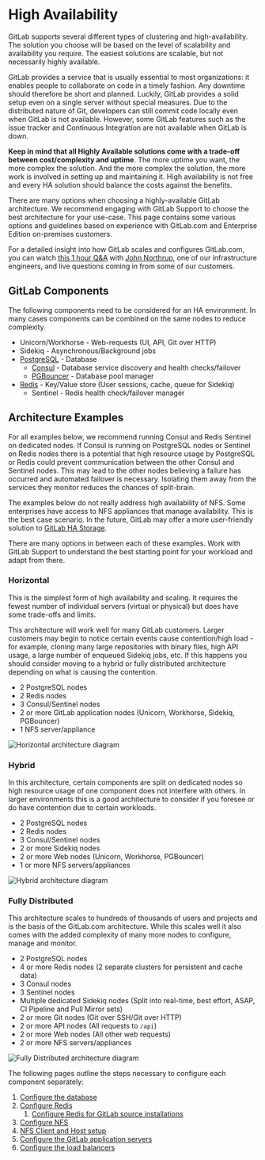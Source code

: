 # High Availability

GitLab supports several different types of clustering and high-availability.
The solution you choose will be based on the level of scalability and
availability you require. The easiest solutions are scalable, but not necessarily
highly available.

GitLab provides a service that is usually essential to most organizations: it
enables people to collaborate on code in a timely fashion. Any downtime should
therefore be short and planned. Luckily, GitLab provides a solid setup even on
a single server without special measures. Due to the distributed nature
of Git, developers can still commit code locally even when GitLab is not
available. However, some GitLab features such as the issue tracker and
Continuous Integration are not available when GitLab is down.

**Keep in mind that all Highly Available solutions come with a trade-off between
cost/complexity and uptime**. The more uptime you want, the more complex the
solution. And the more complex the solution, the more work is involved in
setting up and maintaining it. High availability is not free and every HA
solution should balance the costs against the benefits.

There are many options when choosing a highly-available GitLab architecture. We
recommend engaging with GitLab Support to choose the best architecture for your
use-case. This page contains some various options and guidelines based on
experience with GitLab.com and Enterprise Edition on-premises customers.

For a detailed insight into how GitLab scales and configures GitLab.com, you can
watch [this 1 hour Q&A](https://www.youtube.com/watch?v=uCU8jdYzpac)
with [John Northrup](https://gitlab.com/northrup), one of our infrastructure
engineers, and live questions coming in from some of our customers.

## GitLab Components

The following components need to be considered for an HA environment. In many
cases components can be combined on the same nodes to reduce complexity.

- Unicorn/Workhorse - Web-requests (UI, API, Git over HTTP)
- Sidekiq - Asynchronous/Background jobs
- [PostgreSQL](database.md) - Database
  - [Consul](consul.md) - Database service discovery and health checks/failover
  - [PGBouncer](pgbouncer.md) - Database pool manager
- [Redis](redis.md) - Key/Value store (User sessions, cache, queue for Sidekiq)
  - Sentinel - Redis health check/failover manager

## Architecture Examples

For all examples below, we recommend running Consul and Redis Sentinel on
dedicated nodes. If Consul is running on PostgreSQL nodes or Sentinel on
Redis nodes there is a potential that high resource usage by PostgreSQL or
Redis could prevent communication between the other Consul and Sentinel nodes.
This may lead to the other nodes believing a failure has occurred and automated
failover is necessary. Isolating them away from the services they monitor reduces
the chances of split-brain.

The examples below do not really address high availability of NFS. Some enterprises
have access to NFS appliances that manage availability. This is the best case
scenario. In the future, GitLab may offer a more user-friendly solution to
[GitLab HA Storage](https://gitlab.com/gitlab-org/omnibus-gitlab/issues/2472).

There are many options in between each of these examples. Work with GitLab Support
to understand the best starting point for your workload and adapt from there.

### Horizontal

This is the simplest form of high availability and scaling. It requires the
fewest number of individual servers (virtual or physical) but does have some
trade-offs and limits.

This architecture will work well for many GitLab customers. Larger customers
may begin to notice certain events cause contention/high load - for example,
cloning many large repositories with binary files, high API usage, a large
number of enqueued Sidekiq jobs, etc. If this happens you should consider
moving to a hybrid or fully distributed architecture depending on what is causing
the contention.

- 2 PostgreSQL nodes
- 2 Redis nodes
- 3 Consul/Sentinel nodes
- 2 or more GitLab application nodes (Unicorn, Workhorse, Sidekiq, PGBouncer)
- 1 NFS server/appliance

![Horizontal architecture diagram](../img/high_availability/horizontal.png)

### Hybrid

In this architecture, certain components are split on dedicated nodes so high
resource usage of one component does not interfere with others. In larger
environments this is a good architecture to consider if you foresee or do have
contention due to certain workloads.

- 2 PostgreSQL nodes
- 2 Redis nodes
- 3 Consul/Sentinel nodes
- 2 or more Sidekiq nodes
- 2 or more Web nodes (Unicorn, Workhorse, PGBouncer)
- 1 or more NFS servers/appliances

![Hybrid architecture diagram](../img/high_availability/hybrid.png)

### Fully Distributed

This architecture scales to hundreds of thousands of users and projects and is
the basis of the GitLab.com architecture. While this scales well it also comes
with the added complexity of many more nodes to configure, manage and monitor.

- 2 PostgreSQL nodes
- 4 or more Redis nodes (2 separate clusters for persistent and cache data)
- 3 Consul nodes
- 3 Sentinel nodes
- Multiple dedicated Sidekiq nodes (Split into real-time, best effort, ASAP,
  CI Pipeline and Pull Mirror sets)
- 2 or more Git nodes (Git over SSH/Git over HTTP)
- 2 or more API nodes (All requests to `/api`)
- 2 or more Web nodes (All other web requests)
- 2 or more NFS servers/appliances

![Fully Distributed architecture diagram](../img/high_availability/fully-distributed.png)

The following pages outline the steps necessary to configure each component
separately:

1. [Configure the database](database.md)
1. [Configure Redis](redis.md)
   1. [Configure Redis for GitLab source installations](redis_source.md)
1. [Configure NFS](nfs.md)
  1. [NFS Client and Host setup](nfs_host_client_setup.md)
1. [Configure the GitLab application servers](gitlab.md)
1. [Configure the load balancers](load_balancer.md)

